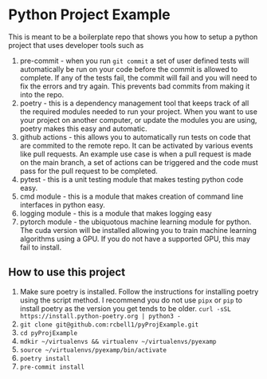 # Python Project Example

This is meant to be a boilerplate repo that shows you how to setup a
python project that uses developer tools such as

1. pre-commit - when you run `git commit` a set of user defined tests will
automatically be run on your code before the commit is allowed to complete. If
any of the tests fail, the commit will fail and you will need to fix the errors
and try again. This prevents bad commits from making it into the repo.
2. poetry - this is a dependency management tool that keeps track of all the
required modules needed to run your project. When you want to use your project
on another computer, or update the modules you are using, poetry makes this
easy and automatic.
3. github actions - this allows you to automatically run tests on code that are
commited to the remote repo. It can be activated by various events like pull
requests. An example use case is when a pull request is made on the main
branch, a set of actions can be triggered and the code must pass for the pull
request to be completed.
4. pytest - this is a unit testing module that makes testing python code easy.
5. cmd module - this is a module that makes creation of command line interfaces
in python easy.
6. logging module - this is a module that makes logging easy
7. pytorch module - the ubiquotous machine learning module for python. The
cuda version will be installed allowing you to train machine learning algorithms
using a GPU. If you do not have a supported GPU, this may fail to install.

## How to use this project

1. Make sure poetry is installed. Follow the instructions for installing poetry
using the script method. I recommend you do not use `pipx` or `pip` to install
poetry as the version you get tends to be older.
`curl -sSL https://install.python-poetry.org | python3 -`
2. `git clone git@github.com:rcbell1/pyProjExample.git`
3. `cd pyProjExample`
4. `mdkir ~/virtualenvs && virtualenv ~/virtualenvs/pyexamp`
5. `source ~/virtualenvs/pyexamp/bin/activate`
4. `poetry install`
5. `pre-commit install`
